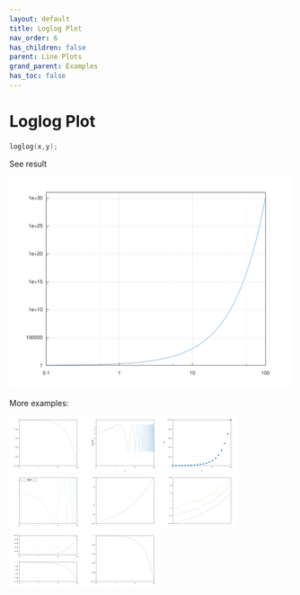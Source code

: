 ```yaml
---
layout: default
title: Loglog Plot
nav_order: 6
has_children: false
parent: Line Plots
grand_parent: Examples
has_toc: false
---
```

# Loglog Plot

```cpp
loglog(x,y);
```


See result
    
[![example_loglog_1](../line_plot/loglog/loglog_1.svg)](https://github.com/alandefreitas/matplotplusplus/blob/master/examples/line_plot/loglog/loglog_1.cpp)

More examples:
    
[![example_loglog_2](../line_plot/loglog/loglog_2_thumb.png)](https://github.com/alandefreitas/matplotplusplus/blob/master/examples/line_plot/loglog/loglog_2.cpp)  [![example_loglog_3](../line_plot/loglog/loglog_3_thumb.png)](https://github.com/alandefreitas/matplotplusplus/blob/master/examples/line_plot/loglog/loglog_3.cpp)  [![example_loglog_4](../line_plot/loglog/loglog_4_thumb.png)](https://github.com/alandefreitas/matplotplusplus/blob/master/examples/line_plot/loglog/loglog_4.cpp)  [![example_loglog_5](../line_plot/loglog/loglog_5_thumb.png)](https://github.com/alandefreitas/matplotplusplus/blob/master/examples/line_plot/loglog/loglog_5.cpp)  [![example_loglog_6](../line_plot/loglog/loglog_6_thumb.png)](https://github.com/alandefreitas/matplotplusplus/blob/master/examples/line_plot/loglog/loglog_6.cpp)  [![example_loglog_7](../line_plot/loglog/loglog_7_thumb.png)](https://github.com/alandefreitas/matplotplusplus/blob/master/examples/line_plot/loglog/loglog_7.cpp)  [![example_loglog_8](../line_plot/loglog/loglog_8_thumb.png)](https://github.com/alandefreitas/matplotplusplus/blob/master/examples/line_plot/loglog/loglog_8.cpp)  [![example_loglog_9](../line_plot/loglog/loglog_9_thumb.png)](https://github.com/alandefreitas/matplotplusplus/blob/master/examples/line_plot/loglog/loglog_9.cpp)
  




<!-- Generated with mdsplit: https://github.com/alandefreitas/mdsplit -->

